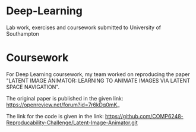 # Deep-Learning
Lab work, exercises and coursework submitted to University of Southampton

# Coursework
For Deep Learning coursework, my team worked on reproducing the paper "LATENT IMAGE ANIMATOR: LEARNING TO ANIMATE IMAGES VIA LATENT SPACE NAVIGATION".

The original paper is published in the given link:
https://openreview.net/forum?id=7r6kDq0mK_

The link for the code is given in the link:
https://github.com/COMP6248-Reproducability-Challenge/Latent-Image-Animator.git
